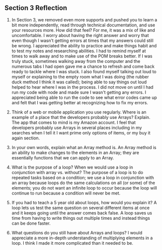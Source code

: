 ## Section 3 Reflection

1. In Section 3, we removed even more supports and pushed you to learn a bit more independently, read through technical documentation, and use your resources more. How did that feel?
For me, it was a mix of like and uncomfortable. I worry about having the right answer and worry that even though I wasn't getting errors at times that my answers could still be wrong. I appreciated the ability to practice and make things habit and to test my notes and researching abilities. I had to remind myself at times to walk away and to make use of the POM breaks better. If I was truly stuck, sometimes walking away from the computer and the numerous tabs I had open gave me a chance to refresh and come back ready to tackle where I was stuck. I also found myself talking out loud to myself or explaining to the empty room what I was doing (the rubber duck method I think it was called); being able to say things out loud helped to hear where I was in the process. I did not move on until I had run my code with node and made sure I wasn't getting any errors. I appreciated being able to run the code to see what error codes came up and felt that I was getting better at recognizing how to fix my errors.

2. Think of a web or mobile application you use regularly. Where is an example of a place that the developers probably use Arrays? Explain.
The app that comes to mind is my Amazon account. I feel that developers probably use Arrays in several places including in my searches when I tell it I want prime only options of items, or my buy it again section.

3. In your own words, explain what an Array method is.
An Array method is an ability to make changes to the elements in an Array; they are essentially functions that we can apply to an Array.

4. What is the purpose of a loop? When we would use a loop in conjunction with array vs. without?
The purpose of a loop is to do repeated tasks based on a condition; we use a loop in conjunction with an array because loops do the same calculations on all (or some) of the elements; you do not want an infinite loop to occur because the loop will continue to run because a condition will never be met.

5. If you had to teach a 5 year old about loops, how would you explain it?
A loop lets us test the same question on several different items at once and it keeps going until the answer comes back false. A loop saves us time from having to write things out multiple times and instead things can be done faster.

6. What questions do you still have about Arrays and loops?
I would appreciate a more in-depth understanding of multiplying elements in a loop. I think I made it more complicated than it needed to be.

